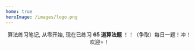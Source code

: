 ```yaml
---
home: true
heroImage: /images/logo.png
---
```


<div align="center">

算法练习笔记, 从零开始, 现在已练习 **65 道算法题** ！！（争取）每日一题！冲！欢迎⭐️！
	
</div>